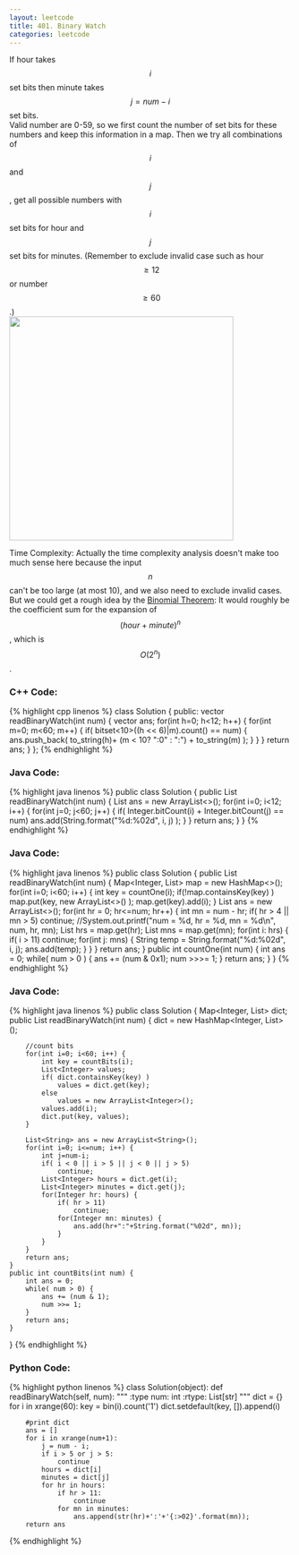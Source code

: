 ```yaml
---
layout: leetcode
title: 401. Binary Watch
categories: leetcode
---
```

If hour takes $$i$$ set bits then minute takes $$j = num-i$$ set bits.  
Valid number are 0-59, so we first count the number of set bits for these numbers and keep this information in a map. Then we try all combinations of $$i$$ and $$j$$, get all possible numbers with $$i$$ set bits for hour and $$j$$ set bits for minutes. (Remember to exclude invalid case such as hour $$\ge 12$$ or number $$\ge 60$$.)  
<img src="https://upload.wikimedia.org/wikipedia/commons/8/8b/Binary_clock_samui_moon.jpg" width="400"/>

Time Complexity: Actually the time complexity analysis doesn't make too much sense here because the input $$n$$ can't be too large (at most 10), and we also need to exclude invalid cases. But we could get a rough idea by the [Binomial Theorem](https://en.wikipedia.org/wiki/Binomial_theorem): It would roughly be the coefficient sum for the expansion of $$(hour+minute)^n$$, which is $$O(2^n)$$. 
### C++ Code:
{% highlight cpp linenos %}
class Solution {
public:
    vector<string> readBinaryWatch(int num) {
        vector<string> ans;
        for(int h=0; h<12; h++) {
            for(int m=0; m<60; m++) {
                if( bitset<10>((h << 6)|m).count() == num) {
                    ans.push_back( to_string(h)+ (m < 10? ":0" : ":") + to_string(m) );
                }
            }
        }
        return ans;
    }
};
{% endhighlight %}
### Java Code:
{% highlight java linenos %}
public class Solution {
    public List<String> readBinaryWatch(int num) {
        List<String> ans = new ArrayList<>();
        for(int i=0; i<12; i++) {
            for(int j=0; j<60; j++) {
                if( Integer.bitCount(i) + Integer.bitCount(j) == num) 
                    ans.add(String.format("%d:%02d", i, j) );
            }
        }
        return ans;
    }
}
{% endhighlight %}
### Java Code:
{% highlight java linenos %}
public class Solution {
    public List<String> readBinaryWatch(int num) {
        Map<Integer, List<Integer>> map = new HashMap<>();
        for(int i=0; i<60; i++) {
            int key = countOne(i);
            if(!map.containsKey(key) )
                map.put(key, new ArrayList<>() );
            map.get(key).add(i);
        }
        List<String> ans = new ArrayList<>();
        for(int hr = 0; hr<=num; hr++) {
            int mn = num - hr;
            if( hr > 4 || mn > 5)   continue;
            //System.out.printf("num = %d, hr = %d, mn = %d\n", num, hr, mn);
            List<Integer> hrs = map.get(hr);
            List<Integer> mns = map.get(mn);
            for(int i: hrs) {
                if( i > 11) continue;
                for(int j: mns) {
                    String temp = String.format("%d:%02d", i, j);
                    ans.add(temp);
                }
            }
        }
        return ans;
    }
    public int countOne(int num) {
        int ans = 0;
        while( num > 0 ) {
            ans += (num & 0x1);
            num >>>= 1;
        } 
        return ans;
    }
}
{% endhighlight %}
### Java Code:
{% highlight java linenos %}
public class Solution {
    Map<Integer, List<Integer>> dict;
    public List<String> readBinaryWatch(int num) {
        dict = new HashMap<Integer, List<Integer>>();
        
        //count bits
        for(int i=0; i<60; i++) {
            int key = countBits(i);
            List<Integer> values;
            if( dict.containsKey(key) )
                values = dict.get(key);
            else
                values = new ArrayList<Integer>();
            values.add(i);
            dict.put(key, values);
        }
        
        List<String> ans = new ArrayList<String>();
        for(int i=0; i<=num; i++) {
            int j=num-i;
            if( i < 0 || i > 5 || j < 0 || j > 5)
                continue;
            List<Integer> hours = dict.get(i);
            List<Integer> minutes = dict.get(j);
            for(Integer hr: hours) {
                if( hr > 11)
                    continue;
                for(Integer mn: minutes) {
                    ans.add(hr+":"+String.format("%02d", mn));
                }
            }
        }
        return ans;
    }
    public int countBits(int num) {
        int ans = 0;
        while( num > 0) {
            ans += (num & 1);
            num >>= 1;
        }
        return ans;
    }
}
{% endhighlight %}
### Python Code:
{% highlight python linenos %}
class Solution(object):
    def readBinaryWatch(self, num):
        """
        :type num: int
        :rtype: List[str]
        """
        dict = {}
        for i in xrange(60):
            key = bin(i).count('1')
            dict.setdefault(key, []).append(i)
        
        #print dict
        ans = []
        for i in xrange(num+1):
            j = num - i;
            if i > 5 or j > 5:
                continue
            hours = dict[i]
            minutes = dict[j]
            for hr in hours:
                if hr > 11:
                    continue
                for mn in minutes:
                    ans.append(str(hr)+':'+'{:>02}'.format(mn));
        return ans
{% endhighlight %}
